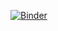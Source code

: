 [![Binder](https://mybinder.org/badge_logo.svg)](https://mybinder.org/v2/gh/bri-sc/physics-demo/HEAD?urlpath=%2Fdoc%2Ftree%2Fphys.ipynb)
